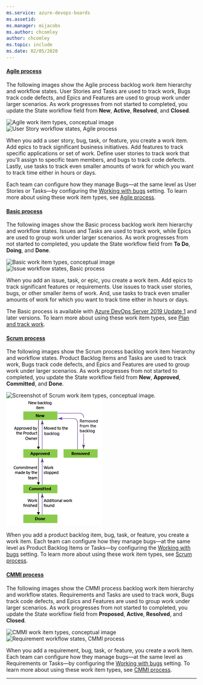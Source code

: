 ```yaml
---
ms.service: azure-devops-boards
ms.assetid: 
ms.manager: mijacobs
ms.author: chcomley
author: chcomley
ms.topic: include
ms.date: 02/05/2020
---
```

 

#### [Agile process](#tab/agile-process) 

The following images show the Agile process backlog work item hierarchy and workflow states. User Stories and Tasks are used to track work, Bugs track code defects, and Epics and Features are used to group work under larger scenarios. As work progresses from not started to completed, you update the State workflow field from **New**, **Active**, **Resolved**, and **Closed**.

![Agile work item types, conceptual image](../work-items/guidance/media/ALM_PT_Agile_WIT_Artifacts.png)  ![User Story workflow states, Agile process](../work-items/guidance/media/ALM_PT_Agile_WF_UserStory.png) 


When you add a user story, bug, task, or feature, you create a work item. 
Add epics to track significant business initiatives. Add features to track specific applications or set of work. Define user stories to track work that you'll assign to specific team members, and bugs to track code defects. Lastly, use tasks to track even smaller amounts of work for which you want to track time either in hours or days.

Each team can configure how they manage Bugs&mdash;at the same level as User Stories or Tasks&mdash;by configuring the [Working with bugs](../../organizations/settings/show-bugs-on-backlog.md) setting. To learn more about using these work item types, see [Agile process](../work-items/guidance/agile-process.md).

#### [Basic process](#tab/basic-process) 

The following images show the Basic process backlog work item hierarchy and workflow states. Issues and Tasks are used to track work, while Epics are used to group work under larger scenarios. As work progresses from not started to completed, you update the State workflow field from **To Do**, **Doing**, and **Done**. 

![Basic work item types, conceptual image](../get-started/media/about-boards/basic-process-epics-issues-tasks-2.png)  ![Issue workflow states, Basic process](../get-started/media/track-issues/basic-process-workflow.png)

When you add an issue, task, or epic, you create a work item. Add epics to track significant features or requirements. Use issues to track user stories, bugs, or other smaller items of work. And, use tasks to track even smaller amounts of work for which you want to track time either in hours or days.

The Basic process is available with [Azure DevOps Server 2019 Update 1](https://go.microsoft.com/fwlink/?LinkId=2097609) and later versions. To learn more about using these work item types, see [Plan and track work](../get-started/plan-track-work.md).

#### [Scrum process](#tab/scrum-process) 

The following images show the Scrum process backlog work item hierarchy and workflow states. Product Backlog Items and Tasks are used to track work, Bugs track code defects, and Epics and Features are used to group work under larger scenarios. As work progresses from not started to completed, you update the State workflow field from **New**, **Approved**, **Committed**, and **Done**.

![Screenshot of Scrum work item types, conceptual image.](../work-items/guidance/media/ALM_PT_Scrum_WIT_Artifacts.png)  ![Screenshot of product backlog item workflow states, Scrum process.](../work-items/guidance/media/alm-pt-scrum-wf-pbi.png)

When you add a product backlog item, bug, task, or feature, you create a work item. Each team can configure how they manage bugs&mdash;at the same level as Product Backlog Items or Tasks&mdash;by configuring the [Working with bugs](../../organizations/settings/show-bugs-on-backlog.md) setting. To learn more about using these work item types, see [Scrum process](../work-items/guidance/scrum-process.md).  

#### [CMMI process](#tab/cmmi-process) 

The following images show the CMMI process backlog work item hierarchy and workflow states. Requirements and Tasks are used to track work, Bugs track code defects, and Epics and Features are used to group work under larger scenarios. As work progresses from not started to completed, you update the State workflow field from **Proposed**, **Active**, **Resolved**, and **Closed**.

![CMMI work item types, conceptual image](../work-items/guidance/media/ALM_PT_CMMI_WIT_Artifacts.png)  ![Requirement workflow states, CMMI process](../work-items/guidance/media/ALM_PT_CMMI_WF_Requirement.png)

When you add a requirement, bug, task, or feature, you create a work item. Each team can configure how they manage bugs&mdash;at the same level as Requirements or Tasks&mdash;by configuring the [Working with bugs](../../organizations/settings/show-bugs-on-backlog.md) setting. To learn more about using these work item types, see [CMMI process](../work-items/guidance/cmmi-process.md). 

* * *
